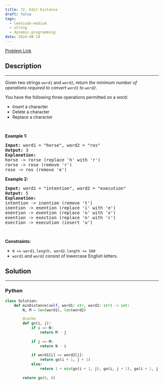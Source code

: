 ```yaml
---
title: 72. Edit Distance
draft: false
tags: 
  - leetcode-medium
  - string
  - dynamic-programming
date: 2024-08-14
---
```


[Problem Link](https://leetcode.com/problems/edit-distance/)

## Description

---
<p>Given two strings <code>word1</code> and <code>word2</code>, return <em>the minimum number of operations required to convert <code>word1</code> to <code>word2</code></em>.</p>

<p>You have the following three operations permitted on a word:</p>

<ul>
	<li>Insert a character</li>
	<li>Delete a character</li>
	<li>Replace a character</li>
</ul>

<p>&nbsp;</p>
<p><strong class="example">Example 1:</strong></p>

<pre>
<strong>Input:</strong> word1 = &quot;horse&quot;, word2 = &quot;ros&quot;
<strong>Output:</strong> 3
<strong>Explanation:</strong> 
horse -&gt; rorse (replace &#39;h&#39; with &#39;r&#39;)
rorse -&gt; rose (remove &#39;r&#39;)
rose -&gt; ros (remove &#39;e&#39;)
</pre>

<p><strong class="example">Example 2:</strong></p>

<pre>
<strong>Input:</strong> word1 = &quot;intention&quot;, word2 = &quot;execution&quot;
<strong>Output:</strong> 5
<strong>Explanation:</strong> 
intention -&gt; inention (remove &#39;t&#39;)
inention -&gt; enention (replace &#39;i&#39; with &#39;e&#39;)
enention -&gt; exention (replace &#39;n&#39; with &#39;x&#39;)
exention -&gt; exection (replace &#39;n&#39; with &#39;c&#39;)
exection -&gt; execution (insert &#39;u&#39;)
</pre>

<p>&nbsp;</p>
<p><strong>Constraints:</strong></p>

<ul>
	<li><code>0 &lt;= word1.length, word2.length &lt;= 500</code></li>
	<li><code>word1</code> and <code>word2</code> consist of lowercase English letters.</li>
</ul>


## Solution

---
### Python
``` py title='edit-distance'
class Solution:
    def minDistance(self, word1: str, word2: str) -> int:
        N, M = len(word1), len(word2)

        @cache
        def go(i, j):
            if i == N:
                return M - j
            
            if j == M:
                return N - i
            
            if word1[i] == word2[j]:
                return go(i + 1, j + 1)
            else:
                return 1 + min(go(i + 1, j), go(i, j + 1), go(i + 1, j + 1))
        
        return go(0, 0)
```

